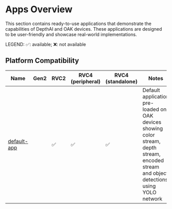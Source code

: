 # Apps Overview

This section contains ready-to-use applications that demonstrate the capabilities of DepthAI and OAK devices. These applications are designed to be user-friendly and showcase real-world implementations.

LEGEND: ✅: available; ❌: not available

## Platform Compatibility

| Name | Gen2 | RVC2 | RVC4 (peripheral) | RVC4 (standalone) | Notes |
|------|------|------|-------------------|-------------------|-------|
| [default-app](default-app/) | | ✅ | ✅ | ✅ | Default application pre-loaded on OAK devices showing color stream, depth stream, encoded stream and object detections using YOLO network |
